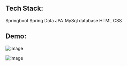 ## Tech Stack:
Springboot
Spring Data JPA
MySql database
HTML
CSS






## Demo:
![image](https://github.com/capet1brasidas/Employees-list/assets/141989335/b1130930-5dbd-4cf5-af68-f906dbb04bf4)

![image](https://github.com/capet1brasidas/Employees-list/assets/141989335/960d3821-8728-4e18-bb8b-97a2f36c53ca)
